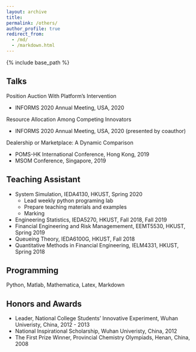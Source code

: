 ```yaml
---
layout: archive
title: 
permalink: /others/
author_profile: true
redirect_from:
  - /md/
  - /markdown.html
---
```


{% include base_path %}

## Talks  
Position Auction With Platform’s Intervention  
- INFORMS 2020 Annual Meeting, USA, 2020  

Resource Allocation Among Competing Innovators
- INFORMS 2020 Annual Meeting, USA, 2020 (presented by coauthor) 

Dealership or Marketplace: A Dynamic Comparison  
- POMS-HK International Conference, Hong Kong, 2019  
- MSOM Conference, Singapore, 2019

## Teaching Assistant   
- System Simulation, IEDA4130, HKUST, Spring 2020
  - Lead weekly python programing lab
  - Prepare teaching materials and examples
  - Marking
- Engineering Statistics, IEDA5270, HKUST, Fall 2018, Fall 2019 
- Financial Engineering and Risk Managemement, EEMT5530, HKUST, Spring 2019  
- Queueing Theory, IEDA6100G, HKUST, Fall 2018  
- Quantitative Methods in Financial Engineering, IELM4331, HKUST, Spring 2018 

## Programming
Python, Matlab, Mathematica, Latex, Markdown
## Honors and Awards  
- Leader, National College Students’ Innovative Experiment, Wuhan Univeristy, China, 2012 - 2013  
- National Inspirational Scholarship, Wuhan Univeristy, China, 2012  
- The First Prize Winner, Provincial Chemistry Olympiads, Henan, China, 2008
